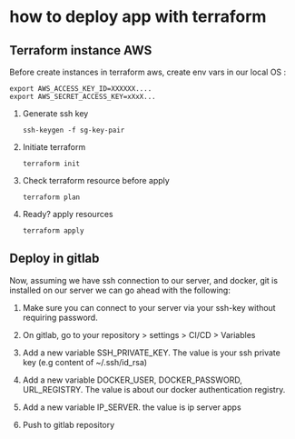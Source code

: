 # how to deploy app with terraform

## Terraform instance AWS

Before create instances in terraform aws, create env vars in our local OS :

    
    export AWS_ACCESS_KEY_ID=XXXXXX....
    export AWS_SECRET_ACCESS_KEY=xXxX...
    

1. Generate ssh key 

    ```ssh-keygen -f sg-key-pair```

2. Initiate terraform

    ```terraform init```
    
3. Check terraform resource before apply

    ```terraform plan```

4. Ready? apply resources

    ```terraform apply```

## Deploy in gitlab

Now, assuming we have ssh connection to our server, and docker, git is installed on our server we can go ahead with the following:

1. Make sure you can connect to your server via your ssh-key without requiring password.

2. On gitlab, go to your repository > settings > CI/CD > Variables

3. Add a new variable SSH_PRIVATE_KEY. The value is your ssh private key (e.g content of ~/.ssh/id_rsa)

4. Add a new variable DOCKER_USER, DOCKER_PASSWORD, URL_REGISTRY. The value is about our docker authentication registry.

5. Add a new variable IP_SERVER. the value is ip server apps

6. Push to gitlab repository